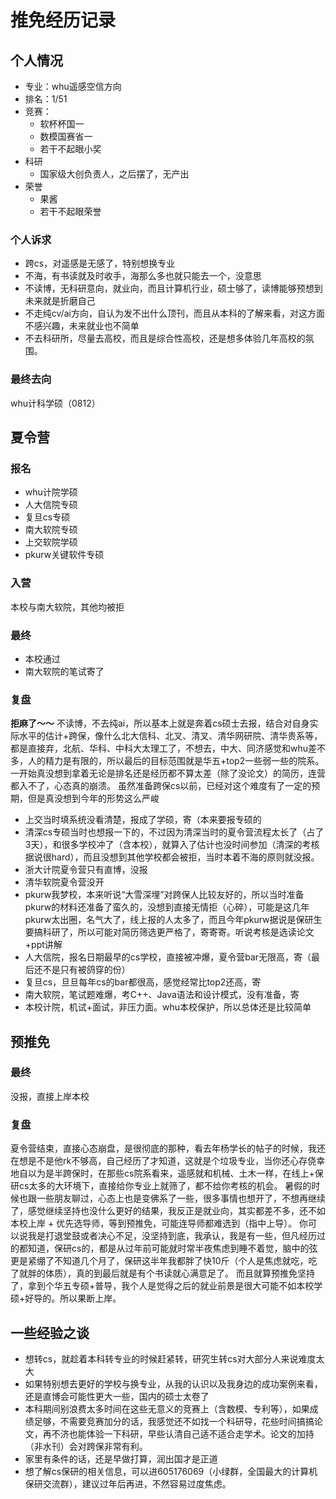# 推免经历记录
## 个人情况

- 专业：whu遥感空信方向
- 排名：1/51
- 竞赛：
   	- 软杯杯国一
   	- 数模国赛省一
   	- 若干不起眼小奖
- 科研
   	- 国家级大创负责人，之后摆了，无产出
- 荣誉
  	 - 果酱
  	 - 若干不起眼荣誉

### 个人诉求

- 跨cs，对遥感是无感了，特别想换专业
- 不海，有书读就及时收手，海那么多也就只能去一个，没意思
- 不读博，无科研意向，就业向，而且计算机行业，硕士够了，读博能够预想到未来就是折磨自己
- 不走纯cv/ai方向，自认为发不出什么顶刊，而且从本科的了解来看，对这方面不感兴趣，未来就业也不简单
- 不去科研所，尽量去高校，而且是综合性高校，还是想多体验几年高校的氛围。

### 最终去向

whu计科学硕（0812）
## 夏令营

### 报名

- whu计院学硕
- 人大信院专硕
- 复旦cs专硕
- 南大软院专硕
- 上交软院学硕
- pkurw关键软件专硕
### 入营
本校与南大软院，其他均被拒
### 最终

- 本校通过
- 南大软院的笔试寄了
### 复盘
**拒麻了～～**
不读博，不去纯ai，所以基本上就是奔着cs硕士去报，结合对自身实际水平的估计+跨保，像什么北大信科、北叉、清叉、清华网研院、清华贵系等，都是直接弃，北航、华科、中科大太理工了，不想去，中大、同济感觉和whu差不多，人的精力是有限的，所以最后的目标范围就是华五+top2一些弱一些的院系。
一开始真没想到拿着无论是排名还是经历都不算太差（除了没论文）的简历，连营都入不了，心态真的崩溃。
虽然准备跨保cs以前，已经对这个难度有了一定的预期，但是真没想到今年的形势这么严峻

- 上交当时填系统没看清楚，报成了学硕，寄（本来要报专硕的
- 清深cs专硕当时也想报一下的，不过因为清深当时的夏令营流程太长了（占了3天），和很多学校冲了（含本校），就算入了估计也没时间参加（清深的考核据说很hard），而且没想到其他学校都会被拒，当时本着不海的原则就没报。
- 浙大计院夏令营只有直博，没报
- 清华软院夏令营没开
- pkurw我梦校，本来听说“大雪深埋”对跨保人比较友好的，所以当时准备pkurw的材料还准备了蛮久的，没想到直接无情拒（心碎），可能是这几年pkurw太出圈，名气大了，线上报的人太多了，而且今年pkurw据说是保研生要搞科研了，所以可能对简历筛选更严格了，寄寄寄。听说考核是选读论文+ppt讲解
- 人大信院，报名日期最早的cs学校，直接被冲爆，夏令营bar无限高，寄（最后还不是只有被鸽穿的份）
- 复旦cs，旦旦每年cs的bar都很高，感觉经常比top2还高，寄
- 南大软院，笔试题难爆，考C++、Java语法和设计模式，没有准备，寄
- 本校计院，机试+面试，非压力面。whu本校保护，所以总体还是比较简单
## 预推免
### 最终
没报，直接上岸本校
### 复盘
夏令营结束，直接心态崩盘，是很彻底的那种，看去年杨学长的帖子的时候，我还在想是不是他rk不够高，自己经历了才知道，这就是个垃圾专业，当你还心存侥幸地自以为是半跨保时，在那些cs院系看来，遥感就和机械、土木一样，在线上+保研cs太多的大环境下，直接给你专业上就筛了，都不给你考核的机会。
暑假的时候也跟一些朋友聊过，心态上也是变佛系了一些，很多事情也想开了，不想再继续了，感觉继续坚持也没什么更好的结果，我反正是就业向，其实都差不多，还不如本校上岸 + 优先选导师，等到预推免，可能连导师都难选到（指中上导）。
你可以说我是打退堂鼓或者决心不足，没坚持到底，我承认，我是有一些，但凡经历过的都知道，保研cs的，都是从过年前可能就时常半夜焦虑到睡不着觉，脑中的弦更是紧绷了不知道几个月了，保研这半年我都胖了快10斤（个人是焦虑就吃，吃了就胖的体质），真的到最后就是有个书读就心满意足了。
而且就算预推免坚持了，拿到个华五专硕+普导，我个人是觉得之后的就业前景是很大可能不如本校学硕+好导的。所以果断上岸。
## 一些经验之谈

- 想转cs，就趁着本科转专业的时候赶紧转，研究生转cs对大部分人来说难度太大
- 如果特别想去更好的学校与换专业，从我的认识以及我身边的成功案例来看，还是直博会可能性更大一些，国内的硕士太卷了
- 本科期间别浪费太多时间在这些无意义的竞赛上（含数模、专利等），如果成绩足够，不需要竞赛加分的话，我感觉还不如找一个科研导，花些时间搞搞论文，再不济也能体验一下科研，早些认清自己适不适合走学术。论文的加持（非水刊）会对跨保非常有利。
- 家里有条件的话，还是早做打算，润出国才是正道
- 想了解cs保研的相关信息，可以进605176069（小绿群，全国最大的计算机保研交流群），建议过年后再进，不然容易过度焦虑。

